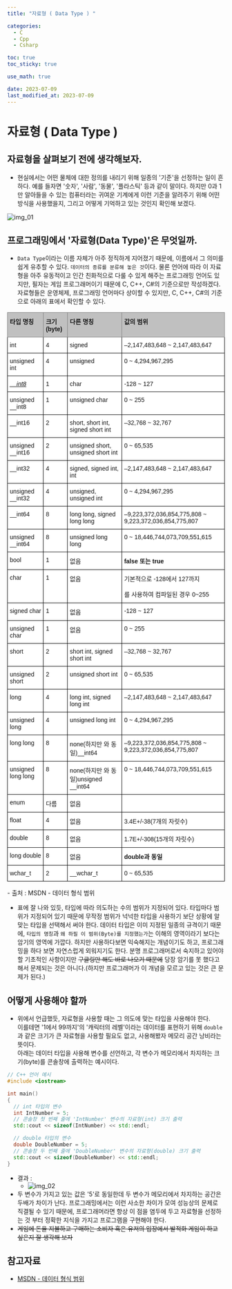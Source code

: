 ```yaml
---
title: "자료형 ( Data Type ) " 

categories:
  - C
  - Cpp
  - Csharp

toc: true
toc_sticky: true

use_math: true

date: 2023-07-09
last_modified_at: 2023-07-09
---
```


# 자료형 ( Data Type )

## 자료형을 살펴보기 전에 생각해보자.
- 현실에서는 어떤 물체에 대한 정의를 내리기 위해 일종의 '기준'을 선정하는 일이 흔하다. 예를 들자면 '숫자', '사람', '동물', '플라스틱' 등과 같이 말이다. 하지만 0과 1만 알아들을 수 있는 컴퓨터라는 귀여운 기계에게 이런 기준을 알려주기 위해 어떤 방식을 사용했을지, 그리고 어떻게 기억하고 있는 것인지 확인해 보겠다.

![img_01](https://github.com/Kjaeseong/Kjaeseong.github.io/assets/103081763/91c39eed-1d9f-4ac4-bff5-5e8aa311ead6)

## 프로그래밍에서 '자료형(Data Type)'은 무엇일까.
- `Data Type`이라는 이름 자체가 아주 정직하게 지어졌기 때문에, 이름에서 그 의미를 쉽게 유추할 수 있다. `데이터의 종류를 분류해 놓은 것`이다. 물론 언어에 따라 이 자료형을 아주 유동적이고 인간 친화적으로 다룰 수 있게 해주는 프로그래밍 언어도 있지만, 필자는 게임 프로그래머이기 때문에 C, C++, C#의 기준으로만 작성하겠다.<br> 자료형들은 운영체제, 프로그래밍 언어마다 상이할 수 있지만, C, C++, C#의 기준으로 아래의 표에서 확인할 수 있다.

<style type="text/css">
.tg  {border-collapse:collapse;border-spacing:0;}
.tg td{border-color:black;border-style:solid;border-width:1px;font-family:Arial, sans-serif;font-size:14px;
  overflow:hidden;padding:10px 5px;word-break:normal;}
.tg th{border-color:black;border-style:solid;border-width:1px;font-family:Arial, sans-serif;font-size:14px;
  font-weight:normal;overflow:hidden;padding:10px 5px;word-break:normal;}
.tg .tg-pnt0{background-color:#c0c0c0;border-color:inherit;color:#161616;font-weight:bold;text-align:left;vertical-align:top}
.tg .tg-jzhi{background-color:#FFF;border-color:#000000;color:#161616;text-align:left;vertical-align:top}
.tg .tg-elzx{background-color:#FFF;border-color:#000000;color:#161616;font-style:italic;text-align:left;text-decoration:underline;
  vertical-align:top}
.tg .tg-6lpz{background-color:#FFF;border-color:#000000;color:#161616;font-weight:bold;text-align:left;vertical-align:top}
</style>
<table class="tg">
<thead>
  <tr>
    <th class="tg-pnt0">타입 명칭</th>
    <th class="tg-pnt0">크기(byte)</th>
    <th class="tg-pnt0">다른 명칭</th>
    <th class="tg-pnt0">값의 범위</th>
  </tr>
</thead>
<tbody>
  <tr>
    <td class="tg-jzhi">int</td>
    <td class="tg-jzhi">4</td>
    <td class="tg-jzhi">signed</td>
    <td class="tg-jzhi">–2,147,483,648 ~ 2,147,483,647</td>
  </tr>
  <tr>
    <td class="tg-jzhi">unsigned int</td>
    <td class="tg-jzhi">4</td>
    <td class="tg-jzhi">unsigned</td>
    <td class="tg-jzhi">0 ~ 4,294,967,295</td>
  </tr>
  <tr>
    <td class="tg-elzx">__int8</td>
    <td class="tg-jzhi">1</td>
    <td class="tg-jzhi">char</td>
    <td class="tg-jzhi">-128 ~ 127</td>
  </tr>
  <tr>
    <td class="tg-jzhi">unsigned __int8</td>
    <td class="tg-jzhi">1</td>
    <td class="tg-jzhi">unsigned char</td>
    <td class="tg-jzhi">0 ~ 255</td>
  </tr>
  <tr>
    <td class="tg-jzhi">__int16</td>
    <td class="tg-jzhi">2</td>
    <td class="tg-jzhi">short, short int, signed short int</td>
    <td class="tg-jzhi">–32,768 ~ 32,767</td>
  </tr>
  <tr>
    <td class="tg-jzhi">unsigned __int16</td>
    <td class="tg-jzhi">2</td>
    <td class="tg-jzhi">unsigned short, unsigned short int</td>
    <td class="tg-jzhi">0 ~ 65,535</td>
  </tr>
  <tr>
    <td class="tg-jzhi">__int32</td>
    <td class="tg-jzhi">4</td>
    <td class="tg-jzhi">signed, signed int, int</td>
    <td class="tg-jzhi">–2,147,483,648 ~ 2,147,483,647</td>
  </tr>
  <tr>
    <td class="tg-jzhi">unsigned __int32</td>
    <td class="tg-jzhi">4</td>
    <td class="tg-jzhi">unsigned, unsigned int</td>
    <td class="tg-jzhi">0 ~ 4,294,967,295</td>
  </tr>
  <tr>
    <td class="tg-jzhi">__int64</td>
    <td class="tg-jzhi">8</td>
    <td class="tg-jzhi">long long, signed long long</td>
    <td class="tg-jzhi">–9,223,372,036,854,775,808 ~ 9,223,372,036,854,775,807</td>
  </tr>
  <tr>
    <td class="tg-jzhi">unsigned __int64</td>
    <td class="tg-jzhi">8</td>
    <td class="tg-jzhi">unsigned long long</td>
    <td class="tg-jzhi">0 ~ 18,446,744,073,709,551,615</td>
  </tr>
  <tr>
    <td class="tg-jzhi">bool</td>
    <td class="tg-jzhi">1</td>
    <td class="tg-jzhi">없음</td>
    <td class="tg-6lpz">false 또는 true</td>
  </tr>
  <tr>
    <td class="tg-jzhi">char</td>
    <td class="tg-jzhi">1</td>
    <td class="tg-jzhi">없음</td>
    <td class="tg-jzhi">기본적으로 -128에서 127까지<br><br>를 사용하여 컴파일된 경우 0~255 </td>
  </tr>
  <tr>
    <td class="tg-jzhi">signed char</td>
    <td class="tg-jzhi">1</td>
    <td class="tg-jzhi">없음</td>
    <td class="tg-jzhi">-128 ~ 127</td>
  </tr>
  <tr>
    <td class="tg-jzhi">unsigned char</td>
    <td class="tg-jzhi">1</td>
    <td class="tg-jzhi">없음</td>
    <td class="tg-jzhi">0 ~ 255</td>
  </tr>
  <tr>
    <td class="tg-jzhi">short</td>
    <td class="tg-jzhi">2</td>
    <td class="tg-jzhi">short int, signed short int</td>
    <td class="tg-jzhi">–32,768 ~ 32,767</td>
  </tr>
  <tr>
    <td class="tg-jzhi">unsigned short</td>
    <td class="tg-jzhi">2</td>
    <td class="tg-jzhi">unsigned short int</td>
    <td class="tg-jzhi">0 ~ 65,535</td>
  </tr>
  <tr>
    <td class="tg-jzhi">long</td>
    <td class="tg-jzhi">4</td>
    <td class="tg-jzhi">long int, signed long int</td>
    <td class="tg-jzhi">–2,147,483,648 ~ 2,147,483,647</td>
  </tr>
  <tr>
    <td class="tg-jzhi">unsigned long</td>
    <td class="tg-jzhi">4</td>
    <td class="tg-jzhi">unsigned long int</td>
    <td class="tg-jzhi">0 ~ 4,294,967,295</td>
  </tr>
  <tr>
    <td class="tg-jzhi">long long</td>
    <td class="tg-jzhi">8</td>
    <td class="tg-jzhi">none(하지만 와 동일)__int64</td>
    <td class="tg-jzhi">–9,223,372,036,854,775,808 ~ 9,223,372,036,854,775,807</td>
  </tr>
  <tr>
    <td class="tg-jzhi">unsigned long long</td>
    <td class="tg-jzhi">8</td>
    <td class="tg-jzhi">none(하지만 와 동일)unsigned __int64</td>
    <td class="tg-jzhi">0 ~ 18,446,744,073,709,551,615</td>
  </tr>
  <tr>
    <td class="tg-jzhi">enum</td>
    <td class="tg-jzhi">다름</td>
    <td class="tg-jzhi">없음</td>
    <td class="tg-jzhi"></td>
  </tr>
  <tr>
    <td class="tg-jzhi">float</td>
    <td class="tg-jzhi">4</td>
    <td class="tg-jzhi">없음</td>
    <td class="tg-jzhi">3.4E+/-38(7개의 자릿수)</td>
  </tr>
  <tr>
    <td class="tg-jzhi">double</td>
    <td class="tg-jzhi">8</td>
    <td class="tg-jzhi">없음</td>
    <td class="tg-jzhi">1.7E+/-308(15개의 자릿수)</td>
  </tr>
  <tr>
    <td class="tg-jzhi">long double</td>
    <td class="tg-jzhi">8</td>
    <td class="tg-jzhi">없음</td>
    <td class="tg-6lpz">double과 동일</td>
  </tr>
  <tr>
    <td class="tg-jzhi">wchar_t</td>
    <td class="tg-jzhi">2</td>
    <td class="tg-jzhi">__wchar_t</td>
    <td class="tg-jzhi">0 ~ 65,535</td>
  </tr>
</tbody>
</table>
- 출처 : MSDN - 데이터 형식 범위

- 표에 잘 나와 있듯, 타입에 따라 의도하는 수의 범위가 지정되어 있다. 타입마다 범위가 지정되어 있기 때문에 무작정 범위가 넉넉한 타입을 사용하기 보단 상황에 알맞는 타입을 선택해서 써야 한다. 데이터 타입은 이미 지정된 일종의 규격이기 때문에, `타입의 명칭`과 `왜 하필 이 범위(Byte)를 지정했는가`는 이해의 영역이라기 보다는 암기의 영역에 가깝다. 하지만 사용하다보면 익숙해지는 개념이기도 하고, 프로그래밍을 하다 보면 자연스럽게 외워지기도 한다. 분명 프로그래머로서 숙지하고 있어야 할 기초적인 사항이지만 ~~구글링만 해도 바로 나오기 때문에~~ 당장 암기를 못 했다고 해서 문제되는 것은 아니다.(하지만 프로그래머가 이 개념을 모르고 있는 것은 큰 문제가 된다.)

## 어떻게 사용해야 할까
- 위에서 언급했듯, 자료형을 사용할 때는 그 의도에 맞는 타입을 사용해야 한다. <br> 이를테면 '1에서 99까지'의 '캐릭터의 레벨'이라는 데이터를 표현하기 위해 `double`과 같은 크기가 큰 자료형을 사용할 필요도 없고, 사용해봤자 메모리 공간 낭비라는 뜻이다. <br> 아래는 데이터 타입을 사용해 변수를 선언하고, 각 변수가 메모리에서 차지하는 크기(byte)를 콘솔창에 출력하는 예시이다.

```cpp
// C++ 언어 예시
#include <iostream>

int main()
{
  // int 타입의 변수
  int IntNumber = 5;
  // 콘솔창 첫 번째 줄에 'IntNumber' 변수의 자료형(int) 크기 출력
  std::cout << sizeof(IntNumber) << std::endl;

  // double 타입의 변수
  double DoubleNumber = 5;
  // 콘솔창 두 번째 줄에 'DoubleNumber' 변수의 자료형(double) 크기 출력
  std::cout << sizeof(DoubleNumber) << std::endl;
}
```

- 결과 : 
  - ![img_02](https://github.com/Kjaeseong/Kjaeseong.github.io/assets/103081763/ebb668df-e74a-4426-9a04-daccd245f0c8)
- 두 변수가 가지고 있는 값은 '5'로 동일한데 두 변수가 메모리에서 차지하는 공간은 두배가 차이가 난다. 프로그래밍에서는 이런 사소한 차이가 모여 성능상의 문제로 직결될 수 있기 때문에, 프로그래머라면 항상 이 점을 염두에 두고 자료형을 선정하는 것 부터 정확한 지식을 가지고 프로그램을 구현해야 한다.
- ~~게임에 돈을 지불하고 구매하는 소비자 혹은 유저의 입장에서 발적화 게임이 하고 싶은지 잘 생각해 보자~~

## 참고자료
- [MSDN - 데이터 형식 범위](https://learn.microsoft.com/ko-kr/cpp/cpp/data-type-ranges?view=msvc-170)